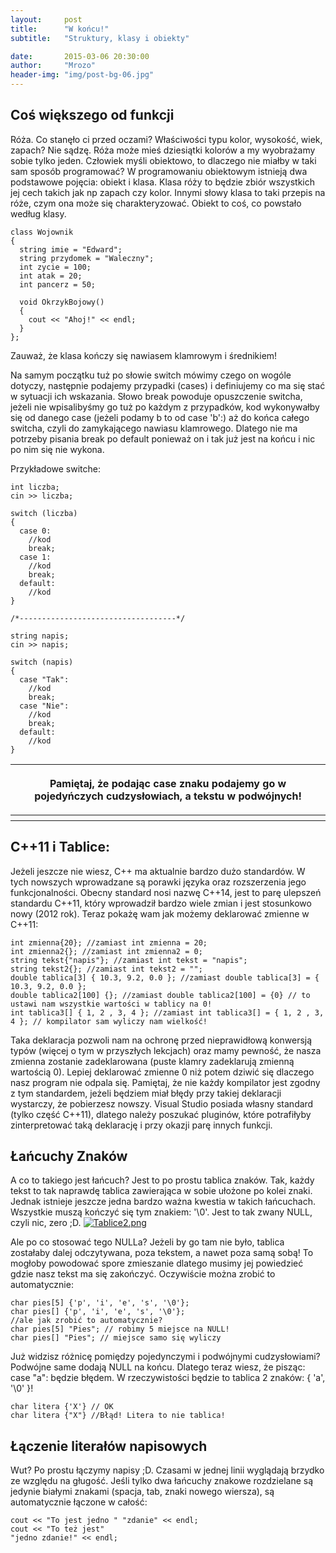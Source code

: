 ```yaml
---
layout:     post
title:      "W końcu!"
subtitle:   "Struktury, klasy i obiekty"

date:       2015-03-06 20:30:00
author:     "Mrozo"
header-img: "img/post-bg-06.jpg"
---
```


<h2 class="section-heading toph">Coś większego od funkcji</h2>

<p class="midmar">Róża. Co stanęło ci przed oczami? Właściwości typu kolor, wysokość, wiek, zapach? Nie sądzę. Róża może mieś dziesiątki kolorów a my wyobrażamy sobie tylko jeden. Człowiek myśli obiektowo, to dlaczego nie miałby w taki sam sposób programować? W programowaniu obiektowym istnieją dwa podstawowe pojęcia: obiekt i klasa. Klasa róży to będzie zbiór wszystkich jej cech takich jak np zapach czy kolor. Innymi słowy klasa to taki przepis na róże, czym ona może się charakteryzować. Obiekt to coś, co powstało według klasy.</p>

<pre class="colorx midmar"><code class="c++">class Wojownik
{
  string imie = "Edward";
  string przydomek = "Waleczny";
  int zycie = 100;
  int atak = 20;
  int pancerz = 50;

  void OkrzykBojowy()
  {
    cout << "Ahoj!" << endl;
  }
};</code></pre>

<p>Zauważ, że klasa kończy się nawiasem klamrowym i średnikiem!</p>

<p class="lowmar">Na samym początku tuż po słowie switch mówimy czego on wogóle dotyczy, następnie podajemy przypadki (cases) i definiujemy co ma się stać w sytuacji ich wskazania.
Słowo break powoduje opuszczenie switcha, jeżeli nie wpisalibyśmy go tuż po każdym z przypadków, kod wykonywałby się od danego case (jeżeli podamy b to od case 'b':) aż do końca całego switcha, czyli do zamykającego nawiasu klamrowego. Dlatego nie ma potrzeby pisania break po default ponieważ on i tak już jest na końcu i nic po nim się nie wykona.</p>

<p class="lowmar">Przykładowe switche:</p>

<pre class="colorx nullmar"><code class="c++">int liczba;
cin >> liczba;

switch (liczba)
{
  case 0:
    //kod
    break;
  case 1:
    //kod
    break;
  default:
    //kod
}

/*-----------------------------------*/

string napis;
cin >> napis;

switch (napis)
{
  case "Tak":
    //kod
    break;
  case "Nie":
    //kod
    break;
  default:
    //kod
}</code></pre>

<table><tbody><tr><th><p class="null">Pamiętaj, że podając case znaku podajemy go w pojedyńczych cudzysłowiach, a tekstu w podwójnych!</p></th></tr><th class="red"></th></tbody></table>

<h2 class="section-heading">C++11 i Tablice:</h2>
<p class="midmar">Jeżeli jeszcze nie wiesz, C++ ma aktualnie bardzo dużo standardów. W tych nowszych wprowadzane są porawki języka oraz rozszerzenia jego funkcjonalności. Obecny standard nosi nazwę C++14, jest to parę ulepszeń standardu C++11, który wprowadził bardzo wiele zmian i jest stosunkowo nowy (2012 rok). Teraz pokażę wam jak możemy deklarować zmienne w C++11:</p>

<pre class="colorx"><code class="c++">int zmienna{20}; //zamiast int zmienna = 20;
int zmienna2{}; //zamiast int zmienna2 = 0;
string tekst{"napis"}; //zamiast int tekst = "napis";
string tekst2{}; //zamiast int tekst2 = "";
double tablica[3] { 10.3, 9.2, 0.0 }; //zamiast double tablica[3] = { 10.3, 9.2, 0.0 };
double tablica2[100] {}; //zamiast double tablica2[100] = {0} // to ustawi nam wszystkie wartości w tablicy na 0!
int tablica3[] { 1, 2 , 3, 4 }; //zamiast int tablica3[] = { 1, 2 , 3, 4 }; // kompilator sam wyliczy nam wielkość!</code></pre>

<p>Taka deklaracja pozwoli nam na ochronę przed nieprawidłową konwersją typów (więcej o tym w przyszłych lekcjach) oraz mamy pewność, że nasza zmienna zostanie zadeklarowana (puste klamry zadeklarują zmienną wartością 0). Lepiej deklarować zmienne 0 niż potem dziwić się dlaczego nasz program nie odpala się. Pamiętaj, że nie każdy kompilator jest zgodny z tym standardem, jeżeli będziem miał błędy przy takiej deklaracji wystarczy, że pobierzesz nowszy. Visual Studio posiada własny standard (tylko część C++11), dlatego należy poszukać pluginów, które potrafiłyby zinterpretować taką deklarację i przy okazji parę innych funkcji.</p>

<h2 class="section-heading">Łańcuchy Znaków</h2>
A co to takiego jest łańcuch? Jest to po prostu tablica znaków. Tak, każdy tekst to tak naprawdę tablica zawierająca w sobie ułożone po kolei znaki. Jednak istnieje jeszcze jedna bardzo ważna kwestia w takich łańcuchach. Wszystkie muszą kończyć się tym znakiem: '\0'.
Jest to tak zwany NULL, czyli nic, zero ;D.

<a href="#">
    <img src="{{ site.baseurl }}/img/inpost/tablice2.png" alt="Tablice2.png">
</a>

<p class="midmar">Ale po co stosować tego NULLa? Jeżeli by go tam nie było, tablica zostałaby dalej odczytywana, poza tekstem, a nawet poza samą sobą! To mogłoby powodować spore zmieszanie dlatego musimy jej powiedzieć gdzie nasz tekst ma się zakończyć. Oczywiście można zrobić to automatycznie:</p>

<pre class="colorx midmar"><code class="c++">char pies[5] {'p', 'i', 'e', 's', '\0'};
char pies[] {'p', 'i', 'e', 's', '\0'};
//ale jak zrobić to automatycznie?
char pies[5] "Pies"; // robimy 5 miejsce na NULL!
char pies[] "Pies"; // miejsce samo się wyliczy</code></pre>

<p class="midmar">Już widzisz różnicę pomiędzy pojedynczymi i podwójnymi cudzysłowiami? Podwójne same dodają NULL na końcu. Dlatego teraz wiesz, że pisząc: case "a": będzie błędem. W rzeczywistości będzie to tablica 2 znaków: { 'a', '\0' }! </p>


<pre class="colorx midmar"><code class="c++">char litera {'X'} // OK
char litera {"X"} //Błąd! Litera to nie tablica!</code></pre>

<h2 class="section-heading">Łączenie literałów napisowych</h2>
<p>Wut? Po prostu łączymy napisy ;D. Czasami w jednej linii wyglądają brzydko ze względu na gługość. Jeśli tylko dwa łańcuchy znakowe rozdzielane są jedynie białymi znakami (spacja, tab, znaki nowego wiersza), są automatycznie łączone w całość:</p>

<pre class="colorx midmar"><code class="c++">cout << "To jest jedno " "zdanie" << endl;
cout << "To też jest"
"jedno zdanie!" << endl;</code></pre>


